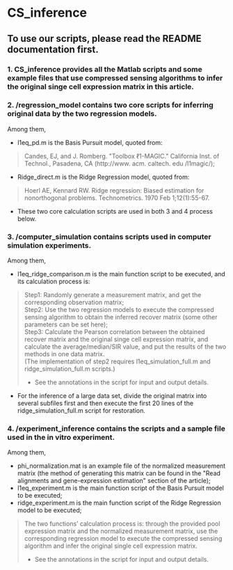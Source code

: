 # CS_inference
## To use our scripts, please read the README documentation first.

### 1. CS_inference provides all the Matlab scripts and some example files that use compressed sensing algorithms to infer the original singe cell expression matrix in this article.

### 2. /regression_model contains two core scripts for inferring original data by the two regression models.<br>
Among them, <br>
* l1eq_pd.m is the Basis Pursuit model, quoted from:<br>
>Candes, EJ, and J. Romberg. "Toolbox ℓ1-MAGIC." California Inst. of Technol., Pasadena, CA (http://www. acm. caltech. edu /l1magic/);<br>
* Ridge_direct.m is the Ridge Regression model, quoted from:<br>
>Hoerl AE, Kennard RW. Ridge regression: Biased estimation for nonorthogonal problems. Technometrics. 1970 Feb 1;12(1):55-67.<br>
* These two core calculation scripts are used in both 3 and 4 process below.

### 3. /computer_simulation contains scripts used in computer simulation experiments.<br>
Among them, <br>
* l1eq_ridge_comparison.m is the main function script to be executed, and its calculation process is:<br>
>Step1:  Randomly generate a measurement matrix, and get the corresponding observation matrix;<br>
>Step2:  Use the two regression models to execute the compressed sensing algorithm to obtain the inferred recover matrix (some other parameters can be set here); <br>
>Step3:  Calculate the Pearson correlation between the obtained recover matrix and the original singe cell expression matrix, and calculate the average/median/SIR value, and put the results of the two methods in one data matrix.<br>
>(The implementation of step2 requires l1eq_simulation_full.m and ridge_simulation_full.m scripts.)<br>
>* See the annotations in the script for input and output details.<br>
* For the inference of a large data set, divide the original matrix into several subfiles first and then execute the first 20 lines of the ridge_simulation_full.m script for restoration.

### 4. /experiment_inference contains the scripts and a sample file used in the in vitro experiment.<br>
Among them, <br>
* phi_normalization.mat is an example file of the normalized measurement matrix (the method of generating this matrix can be found in the "Read alignments and gene-expression estimation" section of the article);<br>
* l1eq_experiment.m is the main function script of the Basis Pursuit model to be executed;<br>
* ridge_experiment.m is the main function script of the Ridge Regression model to be executed; <br>
>The two functions’ calculation process is: through the provided pool expression matrix and the normalized measurement matrix, use the corresponding regression model to execute the compressed sensing algorithm and infer the original single cell expression matrix.<br>
>* See the annotations in the script for input and output details.

